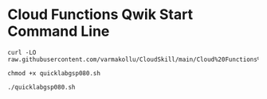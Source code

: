 # Cloud Functions Qwik Start Command Line

```
curl -LO raw.githubusercontent.com/varmakollu/CloudSkill/main/Cloud%20Functions%20Qwik%20Start%20Command%20Line/quicklabgsp080.sh

chmod +x quicklabgsp080.sh

./quicklabgsp080.sh

```
